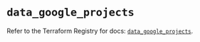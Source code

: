 # `data_google_projects`

Refer to the Terraform Registry for docs: [`data_google_projects`](https://registry.terraform.io/providers/hashicorp/google-beta/5.28.0/docs/data-sources/google_projects).
